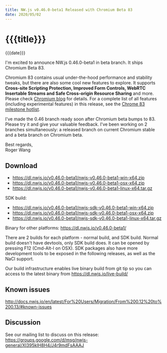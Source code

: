 ```yaml
---
title: NW.js v0.46.0-beta1 Released with Chromium Beta 83
date: 2020/05/02
---
```

# {{{title}}}
{{{date}}}

I'm excited to announce NW.js 0.46.0-beta1 in beta branch. It ships Chromium Beta 83.

Chromium 83 contains usual under-the-hood performance and stability tweaks, but there are also some cool new features to explore. It supports **Cross-site Scripting Protection, Improved Form Controls, WebRTC Insertable Streams and Safe Cross-origin Resource Sharing** and more. Please check [Chromium blog](https://blog.chromium.org/2020/04/chrome-83-beta-cross-site-scripting.html) for details. For a complete list of all features (including experimental features) in this release, see the [Chrome 83 milestone hotlist](https://www.chromestatus.com/features#milestone=83).

I've made the 0.46 branch ready soon after Chromium beta bumps to 83. Please try it and give your valuable feedback. I've been working on 2 branches simultaneously: a released branch on current Chromium stable and a beta branch on Chromium beta.

Best regards,  
Roger Wang

## Download 

* https://dl.nwjs.io/v0.46.0-beta1/nwjs-v0.46.0-beta1-win-x64.zip 
* https://dl.nwjs.io/v0.46.0-beta1/nwjs-v0.46.0-beta1-osx-x64.zip 
* https://dl.nwjs.io/v0.46.0-beta1/nwjs-v0.46.0-beta1-linux-x64.tar.gz 

SDK build: 
* https://dl.nwjs.io/v0.46.0-beta1/nwjs-sdk-v0.46.0-beta1-win-x64.zip 
* https://dl.nwjs.io/v0.46.0-beta1/nwjs-sdk-v0.46.0-beta1-osx-x64.zip 
* https://dl.nwjs.io/v0.46.0-beta1/nwjs-sdk-v0.46.0-beta1-linux-x64.tar.gz 

Binary for other platforms: https://dl.nwjs.io/v0.46.0-beta1/ 

There are 2 builds for each platform - normal build, and SDK build. Normal build doesn't have devtools, only SDK build does. lt can be opened by pressing F12 (Cmd-Alt-I on OSX). SDK packages also have more development tools to be exposed in the following releases, as well as the NaCl support.

Our build infrastructure enables live binary build from git tip so you can access to the latest binary from https://dl.nwjs.io/live-build/ 

## Known issues 

http://docs.nwjs.io/en/latest/For%20Users/Migration/From%200.12%20to%200.13/#known-issues

## Discussion

See our mailing list to discuss on this release: https://groups.google.com/d/msg/nwjs-general/XI395kIH8H4/J4r9mdFsAAAJ
